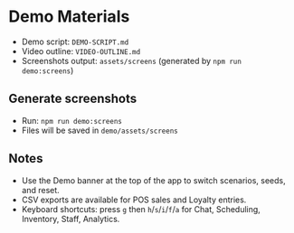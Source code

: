 # Demo Materials

- Demo script: `DEMO-SCRIPT.md`
- Video outline: `VIDEO-OUTLINE.md`
- Screenshots output: `assets/screens` (generated by `npm run demo:screens`)

## Generate screenshots

- Run: `npm run demo:screens`
- Files will be saved in `demo/assets/screens`

## Notes

- Use the Demo banner at the top of the app to switch scenarios, seeds, and reset.
- CSV exports are available for POS sales and Loyalty entries.
- Keyboard shortcuts: press `g` then `h`/`s`/`i`/`f`/`a` for Chat, Scheduling, Inventory, Staff, Analytics.
